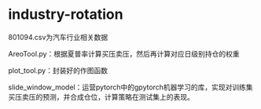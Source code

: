 # industry-rotation
801094.csv为汽车行业相关数据

AreoTool.py：根据夏普率计算买压卖压，然后再计算对应日级别持仓的权重

plot_tool.py：封装好的作图函数

slide_window_model：运营pytorch中的gpytorch机器学习的库，实现对训练集买压卖压的预测，并合成仓位，计算策略在测试集上的表现。

